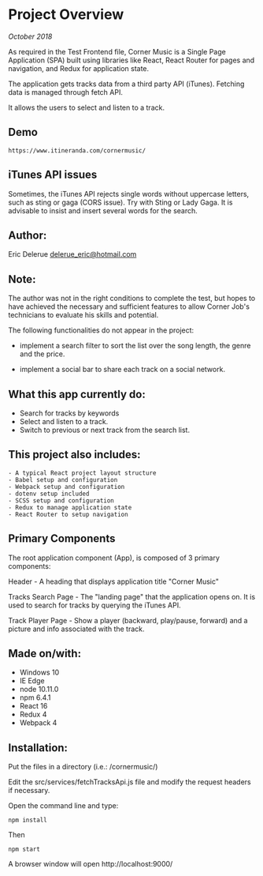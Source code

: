 # Project Overview

*October 2018*

As required in the Test Frontend file, Corner Music is a Single Page Application (SPA) built using libraries like React, React Router for pages and navigation, and Redux for application state. 

The application gets tracks data from a third party API (iTunes). Fetching data is managed through fetch API. 

It allows the users to select and listen to a track.

## Demo

	https://www.itineranda.com/cornermusic/

## iTunes API issues

Sometimes, the iTunes API rejects single words without uppercase letters, such as sting or gaga (CORS issue). Try with Sting or Lady Gaga. It is advisable to insist and insert several words for the search.

## Author: 

Eric Delerue
delerue_eric@hotmail.com

## Note: 

The author was not in the right conditions to complete the test, but hopes to have achieved the necessary and sufficient features to allow Corner Job's technicians to evaluate his skills and potential.

The following functionalities do not appear in the project:

- implement a search filter to sort the list over the song length, the genre and the price. 

- implement a social bar to share each track on a social network. 

## What this app currently do:

- Search for tracks by keywords
- Select and listen to a track. 
- Switch to previous or next track from the search list.

## This project also includes:

	- A typical React project layout structure
	- Babel setup and configuration
	- Webpack setup and configuration 
	- dotenv setup included
	- SCSS setup and configuration
	- Redux to manage application state
	- React Router to setup navigation

## Primary Components

The root application component (App), is composed of 3 primary components:

Header 
	- A heading that displays application title "Corner Music"

Tracks Search Page 
	- The "landing page" that the application opens on. It is used to search for tracks by querying the iTunes API.

Track Player Page 
	- Show a player (backward, play/pause, forward) and a picture and info associated with the track. 

## Made on/with:

  - Windows 10
  - IE Edge
  - node 10.11.0
  - npm 6.4.1
  - React 16
  - Redux 4
  - Webpack 4

## Installation:

Put the files in a directory (i.e.: /cornermusic/)

Edit the src/services/fetchTracksApi.js file and modify the request headers if necessary.

Open the command line and type: 

	npm install

Then

	npm start 

A browser window will open http://localhost:9000/
